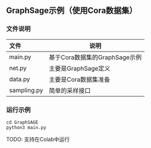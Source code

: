 ## GraphSage示例（使用Cora数据集）

### 文件说明

| 文件        | 说明                          |
| :---------- | ----------------------------- |
| main.py     | 基于Cora数据集的GraphSage示例 |
| net.py      | 主要是GraphSage定义           |
| data.py     | 主要是Cora数据集准备          |
| sampling.py | 简单的采样接口                |

### 运行示例

```shell
cd GraphSAGE
python3 main.py
```

TODO: 支持在Colab中运行
